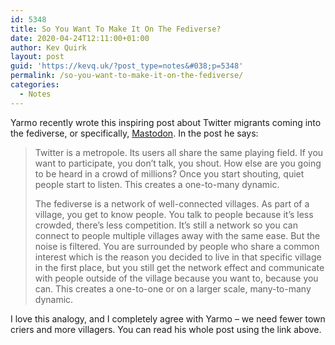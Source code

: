 ```yaml
---
id: 5348
title: So You Want To Make It On The Fediverse?
date: 2020-04-24T12:11:00+01:00
author: Kev Quirk
layout: post
guid: 'https://kevq.uk/?post_type=notes&#038;p=5348'
permalink: /so-you-want-to-make-it-on-the-fediverse/
categories:
  - Notes
---
```

Yarmo recently wrote this inspiring post about Twitter migrants coming into the fediverse, or specifically, [Mastodon](https://joinmastodon.org). In the post he says:

<blockquote class="wp-block-quote">
  <p>
    Twitter is a metropole. Its users all share the same playing field. If you want to participate, you don&#8217;t talk, you shout. How else are you going to be heard in a crowd of millions? Once you start shouting, quiet people start to listen. This creates a one-to-many dynamic.
  </p>

  <p>
    The fediverse is a network of well-connected villages. As part of a village, you get to know people. You talk to people because it&#8217;s less crowded, there&#8217;s less competition. It&#8217;s still a network so you can connect to people multiple villages away with the same ease. But the noise is filtered. You are surrounded by people who share a common interest which is the reason you decided to live in that specific village in the first place, but you still get the network effect and communicate with people outside of the village because you want to, because you can. This creates a one-to-one or on a larger scale, many-to-many dynamic.
  </p>
</blockquote>

I love this analogy, and I completely agree with Yarmo &#8211; we need fewer town criers and more villagers. You can read his whole post using the link above.
